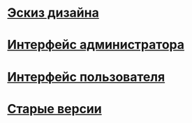 # [Эскиз дизайна](http://code.google.com/p/vkurse/wiki/Web_ScreenTemplate) #

# [Интерфейс администратора](http://code.google.com/p/vkurse/wiki/WebAdmin) #

# [Интерфейс пользователя](http://code.google.com/p/vkurse/wiki/WebUser) #

# [Старые версии](http://code.google.com/p/vkurse/wiki/web_other) #

